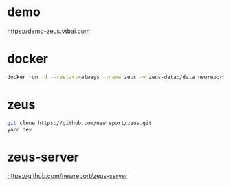 # demo
https://demo-zeus.vtbai.com

# docker 
```bash
docker run -d --restart=always --name zeus -v zeus-data:/data newreport/zeus
```

# zeus
```bash
git clone https://github.com/newreport/zeus.git
yarn dev
```


# zeus-server
https://github.com/newreport/zeus-server